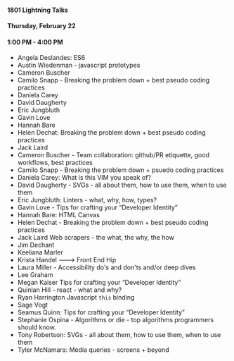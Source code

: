 #### 1801 Lightning Talks
#### Thursday, February 22
#### 1:00 PM - 4:00 PM

- Angela Deslandes: ES6
- Austin Wiedenman - javascript prototypes
- Cameron Buscher
- Camilo Snapp - Breaking the problem down + best pseudo coding practices
- Daniela Carey
- David Daugherty
- Eric Jungbluth
- Gavin Love
- Hannah Bare
- Helen Dechat: Breaking the problem down + best pseudo coding practices
- Jack Laird
- Cameron Buscher - Team collaboration: github/PR etiquette, good workflows, best practices
- Camilo Snapp - Breaking the problem down + psuedo coding practices
- Daniela Carey: What is this VIM you speak of?
- David Daugherty - SVGs - all about them, how to use them, when to use them
- Eric Jungbluth: Linters - what, why, how, types?
- Gavin Love - Tips for crafting your “Developer Identity”
- Hannah Bare: HTML Canvas
- Helen Dechat - Breaking the problem down + best pseudo coding practices
- Jack Laird  Web scrapers - the what, the why, the how
- Jim Dechant
- Keeliana Marler
- Krista Handel ---> Front End Hip  
- Laura Miller - Accessibility do's and don'ts and/or deep dives
- Lee Graham
- Megan Kaiser  Tips for crafting your “Developer Identity”
- Quinlan Hill - react - what and why?
- Ryan Harrington Javascript `this` binding
- Sage Vogt
- Seamus Quinn: Tips for crafting your “Developer Identity”
- Stephanie Ospina - Algorithms or die - top algorithms programmers should know.
- Tony Robertson: SVGs - all about them, how to use them, when to use them
- Tyler McNamara: Media queries - screens + beyond
